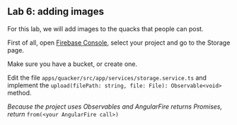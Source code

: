 ## Lab 6: adding images

For this lab, we will add images to the quacks that people can post.

First of all, open [Firebase Console](https://console.firebase.google.com/), select your project and go to the Storage page.

Make sure you have a bucket, or create one.

Edit the file `apps/quacker/src/app/services/storage.service.ts` and implement the `upload(filePath: string, file: File): Observable<void>` method.

*Because the project uses Observables and AngularFire returns Promises, return* `from(<your AngularFire call>)`
